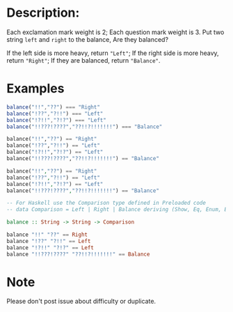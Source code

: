 # Description:

 Each exclamation mark weight is 2; Each question mark weight is 3. Put two string `left` and `right` to the balance, Are they balanced?
 
 If the left side is more heavy, return `"Left"`; If the right side is more heavy, return `"Right"`; If they are balanced, return `"Balance"`.

# Examples

```javascript
balance("!!","??") === "Right"
balance("!??","?!!") === "Left"
balance("!?!!","?!?") === "Left"
balance("!!???!????","??!!?!!!!!!!") === "Balance"
```
```python
balance("!!","??") == "Right"
balance("!??","?!!") == "Left"
balance("!?!!","?!?") == "Left"
balance("!!???!????","??!!?!!!!!!!") == "Balance"
```

```php
balance("!!","??") == "Right"
balance("!??","?!!") == "Left"
balance("!?!!","?!?") == "Left"
balance("!!???!????","??!!?!!!!!!!") == "Balance"
```

```haskell
-- For Haskell use the Comparison type defined in Preloaded code
-- data Comparison = Left | Right | Balance deriving (Show, Eq, Enum, Bounded)

balance :: String -> String -> Comparison

balance "!!" "??" == Right
balance "!??" "?!!" == Left
balance "!?!!" "?!?" == Left
balance "!!???!????" "??!!?!!!!!!!" == Balance
```

# Note
Please don't post issue about difficulty or duplicate. 